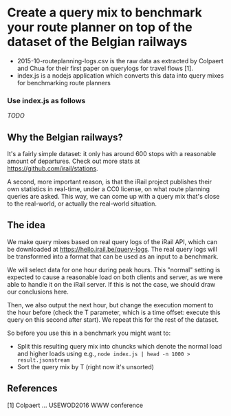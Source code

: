 # Create a query mix to benchmark your route planner on top of the dataset of the Belgian railways

 * 2015-10-routeplanning-logs.csv is the raw data as extracted by Colpaert and Chua for their first paper on querylogs for travel flows [1].
 * index.js is a nodejs application which converts this data into query mixes for benchmarking route planners

### Use index.js as follows

_TODO_

## Why the Belgian railways?

It's a fairly simple dataset: it only has around 600 stops with a reasonable amount of departures. Check out more stats at https://github.com/irail/stations.

A second, more important reason, is that the iRail project publishes their own statistics in real-time, under a CC0 license, on what route planning queries are asked. This way, we can come up with a query mix that's close to the real-world, or actually the real-world situation.

## The idea

We make query mixes based on real query logs of the iRail API, which can be downloaded at https://hello.irail.be/query-logs. The real query logs will be transformed into a format that can be used as an input to a benchmark.

We will select data for one hour during peak hours. This "normal" setting is expected to cause a reasonable load on both clients and server, as we were able to handle it on the iRail server. If this is not the case, we should draw our conclusions here.

Then, we also output the next hour, but change the execution moment to the hour before (check the T parameter, which is a time offset: execute this query on this second after start). We repeat this for the rest of the dataset.

So before you use this in a benchmark you might want to:
 * Split this resulting query mix into chuncks which denote the normal load and higher loads using e.g., `node index.js | head -n 1000 > result.jsonstream`
 * Sort the query mix by T (right now it's unsorted)

## References 

[1] Colpaert ... USEWOD2016 WWW conference
